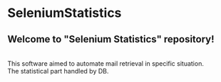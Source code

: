 # SeleniumStatistics
<h2>Welcome to "Selenium Statistics" repository!</h2><br>
This software aimed to automate mail retrieval in specific situation.<br>
The statistical part handled by DB.<br>
